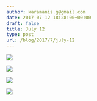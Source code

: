 ```yaml
---
author: karamanis.g@gmail.com
date: 2017-07-12 18:28:00+00:00
draft: false
title: July 12
type: post
url: /blog/2017/7/july-12
---
```




  
   ![](https://images.squarespace-cdn.com/content/v1/4f3f61bae4b063b909445965/1499875763800-238PT3BQL8N3QJ2HL6NO/ke17ZwdGBToddI8pDm48kJUlZr2Ql5GtSKWrQpjur5t7gQa3H78H3Y0txjaiv_0fDoOvxcdMmMKkDsyUqMSsMWxHk725yiiHCCLfrh8O1z5QPOohDIaIeljMHgDF5CVlOqpeNLcJ80NK65_fV7S1UfNdxJhjhuaNor070w_QAc94zjGLGXCa1tSmDVMXf8RUVhMJRmnnhuU1v2M8fLFyJw/FullSizeRender+2.jpg?format=original)

  

  
   ![](https://images.squarespace-cdn.com/content/v1/4f3f61bae4b063b909445965/1499875766640-1JVZU5OFPEIE0D2YA8TV/ke17ZwdGBToddI8pDm48kJUlZr2Ql5GtSKWrQpjur5t7gQa3H78H3Y0txjaiv_0fDoOvxcdMmMKkDsyUqMSsMWxHk725yiiHCCLfrh8O1z5QPOohDIaIeljMHgDF5CVlOqpeNLcJ80NK65_fV7S1UfNdxJhjhuaNor070w_QAc94zjGLGXCa1tSmDVMXf8RUVhMJRmnnhuU1v2M8fLFyJw/FullSizeRender+3.jpg?format=original)

  

  
   ![](https://images.squarespace-cdn.com/content/v1/4f3f61bae4b063b909445965/1499875772592-PKLO8RJREOEAZ25LW8Y8/ke17ZwdGBToddI8pDm48kJUlZr2Ql5GtSKWrQpjur5t7gQa3H78H3Y0txjaiv_0fDoOvxcdMmMKkDsyUqMSsMWxHk725yiiHCCLfrh8O1z5QPOohDIaIeljMHgDF5CVlOqpeNLcJ80NK65_fV7S1UfNdxJhjhuaNor070w_QAc94zjGLGXCa1tSmDVMXf8RUVhMJRmnnhuU1v2M8fLFyJw/FullSizeRender+5.jpg?format=original)

  

  
   ![](https://images.squarespace-cdn.com/content/v1/4f3f61bae4b063b909445965/1499875778623-7131JSLWH33VO4MV2X2B/ke17ZwdGBToddI8pDm48kJUlZr2Ql5GtSKWrQpjur5t7gQa3H78H3Y0txjaiv_0fDoOvxcdMmMKkDsyUqMSsMWxHk725yiiHCCLfrh8O1z5QPOohDIaIeljMHgDF5CVlOqpeNLcJ80NK65_fV7S1UfNdxJhjhuaNor070w_QAc94zjGLGXCa1tSmDVMXf8RUVhMJRmnnhuU1v2M8fLFyJw/FullSizeRender.jpg?format=original)

  


